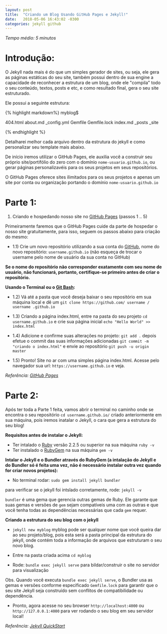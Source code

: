 ```yaml
---
layout: post
title:  "Criando um Blog Usando GitHub Pages e Jekyll!"
date:   2018-05-06 16:43:02 -0300
categories: jekyll github
---
```

*Tempo médio: 5 minutos*

# Introdução:

O Jekyll nada mais é do que um simples gerador de sites, ou seja, ele gera as páginas estáticas do seu site, também possui dentro de sua engine a capacidade de reconhecer a estrutura de um blog, onde ele "compila" todo o seu conteúdo, textos, posts e etc, e como resultado final, gera o seu site estruturado. 

Ele possui a seguinte estrutura:

{% highlight markdown%}
myblog$

404.html  about.md  _config.yml  Gemfile  Gemfile.lock  index.md  _posts  _site

{% endhighlight %}

Detalharei melhor cada arquivo dentro da estrutura do jekyll e como personalizar seu template mais abaixo. 

De início iremos utilizar o GitHub Pages, ele auxilia você a construir seu próprio site/portifólio do zero com o domínio `nome-usuario.github.io`, ou gerar páginas personalizavéis para os seus projetos em seus repositórios. 

O GitHub Pages oferece sites ilimitados para os seus projetos e apenas um site por conta ou organização portando o domínio `nome-usuario.github.io`

# Parte 1:

1) Criando e hospedando nosso site no [GitHub Pages][github-pages] (passos 1 .. 5)

Primeiramente faremos que o GitHub Pages cuide da parte de hospedar o nosso site gratuitamente, para isso, seguem os passos abaixo para criação do mesmo:

+ 1.1) Crie um novo repositório utilizando a sua conta do [GitHub][github], nome do novo repositório: `username.github.io` (não esqueça de trocar o username pelo nome de usuário da sua conta no GitHub) 

**Se o nome do repositório não corresponder exatamente com seu nome de usuário, não funcionará, portanto, certifique-se primeiro antes de criar o repositório.**

**Usando o Terminal ou o [Git Bash][git-bash]:**

+ 1.2) Vá até a pasta que você deseja baixar o seu repositório em sua máquina local e dê um `git clone https://github.com/ username / username .github.io`

+ 1.3) Criando a página index.html, entre na pasta do seu projeto `cd username.github.io` e crie sua página inicial `echo "Hello World" >> index.html` 

+ 1.4) Adicione e confirme suas alterações no projeto: `git add .` depois efetue o commit das suas informações adicionadas `git commit -m "criando o index.html"` e envie ao repositório `git push -u origin master`

+ 1.5) Pronto! Site no ar com uma simples página index.html. Acesse pelo navegador sua url: `https://username.github.io` e veja.

*Referência: [GitHub Pages][github-pages]* 

# Parte 2:

Após ter toda a Parte 1 feita, vamos abrir o terminal no caminho onde se encontra o seu repositório `cd username.github.io/` criado anteriormente em sua máquina, pois iremos inatalar o Jekyll, o cara que gera a estrutura do seu blog!

**Requisitos antes de instalar o Jekyll:**

- Ter intalado o [Ruby][ruby] versão 2.2.5 ou superior na sua máquina `ruby -v`
- Ter instalado o [RubyGem][rubygem] na sua máquina `gem -v`

**Intalar o Jekyll e o Bundler através do RubyGem (a intalação do Jekyll e do Bundler só é feita uma vez, não é necessário instalar outra vez quando for criar novos projetos):**

- No terminal rodar: `sudo gem install jekyll bundler` 

para verificar se o jekyll foi intslado corretamente, rode: `jekyll -v`

`bundler` é uma gema que gerencia outras gemas de Ruby. Ele garante que suas gemas e versões de `gem` sejam compatíveis uma com as outras e que você tenha todas as dependências necessárias que cada `gem` requer.

**Criando a estrutura do seu blog com o jekyll**

- `jekyll new myblog` myblog pode ser qualquer nome que você queira dar ao seu projeto/blog, pois esta será a pasta principal da estrutura do jekyll, onde contém toda a informação de arquivos que estruturam o seu novo blog.

- Entre na pasta criada acima `cd myblog`

- Rode: `bundle exec jekyll serve` para bildar/construir o site no servidor para visualização

Obs. Quando você executa `bundle exec jekyll serve`, o Bundler usa as gemas e versões conforme especificado `Gemfile.lock` para garantir que o seu site Jekyll seja construído sem conflitos de compatibilidade ou dependência.

- Pronto, agora acesse no seu browser `http://localhost:4000` ou  `http://127.0.0.1:4000` para ver rodando o seu blog em seu servidor local! 

*Referência: [Jekyll QuickStart][jekyll-quickstart]*

[github-pages]: https://pages.github.com/
[github]: https://github.com/new
[git-bash]: https://git-scm.com/downloads
[ruby]: https://www.ruby-lang.org/en/documentation/installation/
[rubygem]: https://rubygems.org/pages/download
[jekyll-quickstart]: https://jekyllrb.com/docs/quickstart/